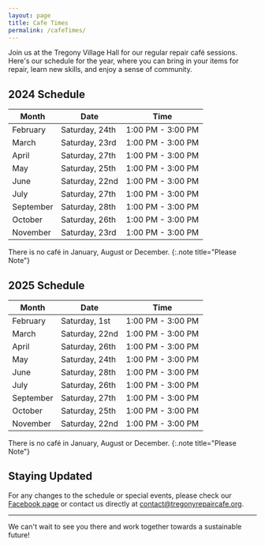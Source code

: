 ```yaml
---
layout: page
title: Cafe Times
permalink: /cafeTimes/
---
```


Join us at the Tregony Village Hall for our regular repair café sessions. Here's our schedule for the year, where you can bring in your items for repair, learn new skills, and enjoy a sense of community.

## 2024 Schedule

| Month       | Date              | Time          |
|-------------|-------------------|---------------|
| February    | Saturday, 24th    | 1:00 PM - 3:00 PM |
| March       | Saturday, 23rd    | 1:00 PM - 3:00 PM |
| April       | Saturday, 27th    | 1:00 PM - 3:00 PM |
| May         | Saturday, 25th    | 1:00 PM - 3:00 PM |
| June        | Saturday, 22nd    | 1:00 PM - 3:00 PM |
| July        | Saturday, 27th    | 1:00 PM - 3:00 PM |
| September   | Saturday, 28th    | 1:00 PM - 3:00 PM |
| October     | Saturday, 26th    | 1:00 PM - 3:00 PM |
| November    | Saturday, 23rd    | 1:00 PM - 3:00 PM |

There is no café in January, August or December.
{:.note title="Please Note"}

## 2025 Schedule

| Month       | Date              | Time          |
|-------------|-------------------|---------------|
| February    | Saturday, 1st     | 1:00 PM - 3:00 PM |
| March       | Saturday, 22nd    | 1:00 PM - 3:00 PM |
| April       | Saturday, 26th    | 1:00 PM - 3:00 PM |
| May         | Saturday, 24th    | 1:00 PM - 3:00 PM |
| June        | Saturday, 28th    | 1:00 PM - 3:00 PM |
| July        | Saturday, 26th    | 1:00 PM - 3:00 PM |
| September   | Saturday, 27th    | 1:00 PM - 3:00 PM |
| October     | Saturday, 25th    | 1:00 PM - 3:00 PM |
| November    | Saturday, 22nd    | 1:00 PM - 3:00 PM |

There is no café in January, August or December.
{:.note title="Please Note"}

## Staying Updated

For any changes to the schedule or special events, please check our [Facebook page](https://www.facebook.com/profile.php?id=61553203681698) or contact us directly at [contact@tregonyrepaircafe.org](mailto:contact@tregonyrepaircafe.org).

---

We can't wait to see you there and work together towards a sustainable future!
